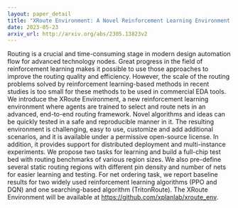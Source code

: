 ```yaml
---
layout: paper_detail
title: "XRoute Environment: A Novel Reinforcement Learning Environment for Routing"
date: 2023-05-23
arxiv_url: http://arxiv.org/abs/2305.13823v2
---
```


Routing is a crucial and time-consuming stage in modern design automation flow for advanced technology nodes. Great progress in the field of reinforcement learning makes it possible to use those approaches to improve the routing quality and efficiency. However, the scale of the routing problems solved by reinforcement learning-based methods in recent studies is too small for these methods to be used in commercial EDA tools. We introduce the XRoute Environment, a new reinforcement learning environment where agents are trained to select and route nets in an advanced, end-to-end routing framework. Novel algorithms and ideas can be quickly tested in a safe and reproducible manner in it. The resulting environment is challenging, easy to use, customize and add additional scenarios, and it is available under a permissive open-source license. In addition, it provides support for distributed deployment and multi-instance experiments. We propose two tasks for learning and build a full-chip test bed with routing benchmarks of various region sizes. We also pre-define several static routing regions with different pin density and number of nets for easier learning and testing. For net ordering task, we report baseline results for two widely used reinforcement learning algorithms (PPO and DQN) and one searching-based algorithm (TritonRoute). The XRoute Environment will be available at https://github.com/xplanlab/xroute_env.
